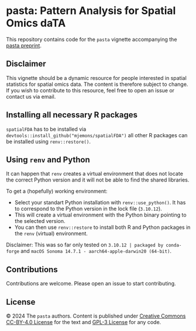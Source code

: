 # pasta: Pattern Analysis for Spatial Omics daTA

This repository contains code for the `pasta` vignette accompanying the [pasta preprint](
https://doi.org/10.48550/arXiv.2412.01561).

## Disclaimer

This vignette should be a dynamic resource for people interested in spatial statistics for spatial omics data. The content is therefore subject to change. If you wish to contribute to this resource, feel free to open an issue or contact us via email.

## Installing all necessary R packages

`spatialFDA` has to be installed via `devtools::install_github("mjemons/spatialFDA")` all other R packages can be installed using `renv::restore()`.

## Using `renv` and Python

It can happen that `renv` creates a virtual environment that does not locate the correct Python version and it will not be able to find the shared libraries.

To get a (hopefully) working environment: 

- Select your standart Python installation with `renv::use_python()`. It has to correspond to the Python version in the lock file (`3.10.12`).
- This will create a virtual environment with the Python binary pointing to the selected version.
- You can then use `renv::restore` to install both R and Python packages in the `renv` (virtual) environment.

Disclaimer: This was so far only tested on `3.10.12 | packaged by conda-forge` and `macOS Sonoma 14.7.1 - aarch64-apple-darwin20 (64-bit)`.

## Contributions 
Contributions are welcome. Please open an issue to start contributing.

## License
© 2024 The `pasta` authors. Content is published under [Creative Commons CC-BY-4.0 License](https://creativecommons.org/licenses/by/4.0/) for the text and [GPL-3 License](https://www.gnu.org/licenses/gpl-3.0.html) for any code.


